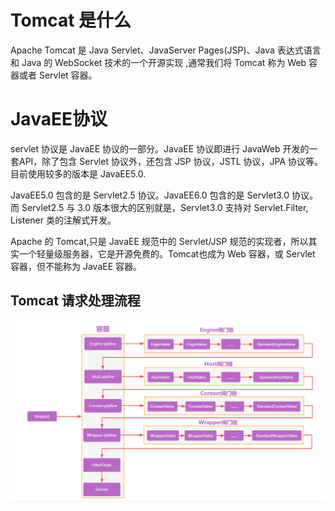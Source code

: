 # Tomcat 是什么

Apache Tomcat 是 Java Servlet、JavaServer Pages(JSP)、Java 表达式语言和 Java 的 WebSocket 技术的一个开源实现 ,通常我们将 Tomcat 称为 Web 容器或者 Servlet 容器。

# JavaEE协议

servlet 协议是 JavaEE 协议的一部分。JavaEE 协议即进行 JavaWeb 开发的一套API，除了包含 Servlet 协议外，还包含 JSP 协议，JSTL 协议，JPA 协议等。目前使用较多的版本是 JavaEE5.0.

JavaEE5.0 包含的是 Servlet2.5 协议。JavaEE6.0 包含的是 Servlet3.0 协议。而 Servlet2.5 与 3.0 版本很大的区别就是，Servlet3.0 支持对 Servlet.Filter, Listener 类的注解式开发。

Apache 的 Tomcat,只是 JavaEE 规范中的 Servlet/JSP 规范的实现者，所以其实一个轻量级服务器，它是开源免费的。Tomcat也成为 Web 容器，或 Servlet 容器，但不能称为 JavaEE 容器。

## Tomcat 请求处理流程

![image-20221018165334294](../Attachment/image-20221018165334294.png)
